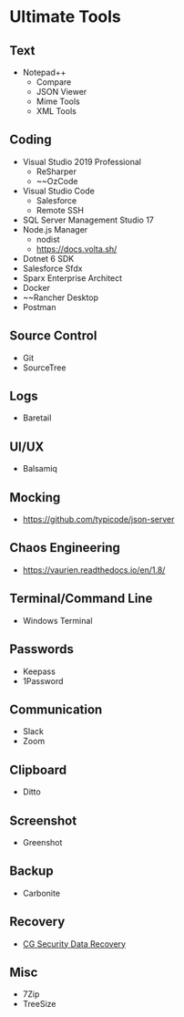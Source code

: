 Ultimate Tools
==

## Text

* Notepad++
  * Compare
  * JSON Viewer
  * Mime Tools
  * XML Tools

## Coding

* Visual Studio 2019 Professional
  * ReSharper
  * ~~OzCode
* Visual Studio Code
  * Salesforce
  * Remote SSH
* SQL Server Management Studio 17
* Node.js Manager
  * nodist
  * https://docs.volta.sh/
* Dotnet 6 SDK
* Salesforce Sfdx
* Sparx Enterprise Architect
* Docker
* ~~Rancher Desktop
* Postman
 
## Source Control

* Git
* SourceTree

## Logs

* Baretail

## UI/UX
* Balsamiq

## Mocking
* https://github.com/typicode/json-server

## Chaos Engineering
* https://vaurien.readthedocs.io/en/1.8/

## Terminal/Command Line

* Windows Terminal

## Passwords

* Keepass
* 1Password

## Communication

* Slack
* Zoom

## Clipboard

* Ditto

## Screenshot

* Greenshot

## Backup

* Carbonite

## Recovery

* [CG Security Data Recovery](https://www.cgsecurity.org/wiki/TestDisk_Download)

## Misc

* 7Zip
* TreeSize
